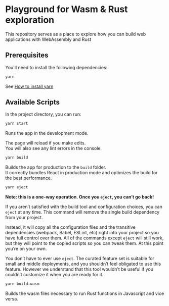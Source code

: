 # Playground for Wasm & Rust exploration

This repository serves as a place to explore how you can build web applications with WebAssembly and Rust

## Prerequisites

You'll need to install the following dependencies:

```sh
yarn
```

See [How to install yarn](https://classic.yarnpkg.com/lang/en/docs/install/#mac-stable)

## Available Scripts

In the project directory, you can run:

```sh
yarn start
```

Runs the app in the development mode.

The page will reload if you make edits.\
You will also see any lint errors in the console.

```sh
yarn build
```

Builds the app for production to the `build` folder.\
It correctly bundles React in production mode and optimizes the build for the best performance.

```sh
yarn eject
```

**Note: this is a one-way operation. Once you `eject`, you can’t go back!**

If you aren’t satisfied with the build tool and configuration choices, you can `eject` at any time. This command will remove the single build dependency from your project.

Instead, it will copy all the configuration files and the transitive dependencies (webpack, Babel, ESLint, etc) right into your project so you have full control over them. All of the commands except `eject` will still work, but they will point to the copied scripts so you can tweak them. At this point you’re on your own.

You don’t have to ever use `eject`. The curated feature set is suitable for small and middle deployments, and you shouldn’t feel obligated to use this feature. However we understand that this tool wouldn’t be useful if you couldn’t customize it when you are ready for it.

```sh
yarn build:wasm
```

Builds the wasm files necessary to run Rust functions in Javascript and vice versa.
